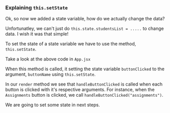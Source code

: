 ### Explaining `this.setState`

Ok, so now we added a state variable, how do we actually change the data?

Unfortunatley, we can't just do `this.state.studentsList = .....` to change data. I wish it was that simple!

To set the state of a state variable we have to use the method, `this.setState`.

Take a look at the above code in `App.jsx`

When this method is called, it setting the state variable `buttonClicked` to the argument, `buttonName` using `this.setState`.

In our `render` method we see that `handleButtonClicked` is called when each button is clicked with it's respective arguments. For instance, when the `Assignments` button is clicked, we call `handleButtonClicked("assignments")`.

We are going to set some state in next steps.
